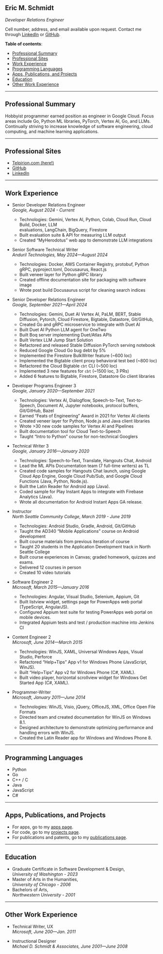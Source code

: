 ## Eric M. Schmidt

_Developer Relations Engineer_

Cell number, address, and email available upon request. Contact me through
[LinkedIn](https://www.linkedin.com/in/eric-schmidt-692640/) or
[GitHub](https://github.com/telpirion/).

**Table of contents**:

* [Professional Summary](#professional-summary)
* [Professional Sites](#professional-sites)
* [Work Experience](#work-experience)
* [Programming Languages](#programming-languages)
* [Apps, Publications, and Projects](#apps-publications-and-projects)
* [Education](#education)
* [Other Work Experience](#other-work-experience)

<hr class="major" />

## Professional Summary

Hobbyist programmer earned position as engineer in Google Cloud. Focus areas
include Go, Python ML libraries, PyTorch, Vertex AI, Go, and LLMs. Continually
striving to increase knowledge of software engineering, cloud computing, and
machine learning applications.

<hr class="major" />

## Professional Sites

* [Telpirion.com (here!)](https://telpirion.com) 
* [GitHub](https://github.com/telpirion/)
* [LinkedIn](https://www.linkedin.com/in/eric-schmidt-692640/)

<hr class="major" />

## Work Experience

+ Senior Developer Relations Engineer<br/>
  _Google, August 2024 - Current_
  * Technologies: Gemini, Vertex AI, Python, Colab, Cloud Run, Cloud Build, Docker, LLM   
    evaluations, LangChain, BigQuery, Firestore
  * Built evaluation suite & API for measuring LLM output
  * Created “MyHerodotus” web app to demonstrate LLM integrations

+ Senior Software Technical Writer<br/>
  _Anduril Technologies, May 2024—August 2024_
  * Technologies: Docker, AWS Container Registry, protobuf, 
    Python gRPC, pyproject.toml, Docusaurus, React.js
  * Built veneer layer for Python gRPC library
  * Created offline documentation site for packaging with software image
  * Wrote post build Docusaurus script for cleaning search indices

+ Senior Developer Relations Engineer<br/>
  _Google, September 2021—April 2024_
   * Technologies: Gemini, Duet AI Vertex AI, PaLM, BERT, Stable Diffusion, Pytorch, Cloud Firestore, Bigtable, Datastore, Git/GitHub, 
   * Created Go and gRPC microservice to integrate with Duet AI
   * Built Duet AI Python LLM agent for OneTwo
   * Built Boq server implementing Duet/Atlas APIs
   * Built Vertex LLM Jump Start Solution
   * Refactored and released Stable Diffusion PyTorch serving notebook
   * Reduced Google Cloud Go bug debt by 5%
   * Implemented the Firestore BulkWriter feature (~600 loc)
   * Implemented the Bigtable client proxy behavioral test bed (~800 loc)
   * Refactored the Cloud Bigtable `cbt` CLI (~500 loc)
   * Implemented 3 new features for `cbt` (~1500 loc, 3 PRs)
   * Added 6 features to Bigtable, Firestore, Datastore Go client libraries
 
+ Developer Programs Engineer 3<br/>
  _Google, January 2020—September 2021_
   * Technologies: Vertex AI, Dialogflow, Speech-to-Text, Text-to-Speech, Document AI, Jupyter notebooks, protocol buffers, Git/GitHub, Bazel
   * Earned “Feats of Engineering” Award in 2021 for Vertex AI clients
   * Created veneer layer for Python, Node.js and Java client libraries
   * Wrote >30 new code samples for Vertex AI and Pipelines
   * Built documentation tool for Cloud Text-to-Speech
   * Taught “Intro to Python” course for non-technical Googlers

+ Technical Writer 3<br/>
  _Google, January 2016—January 2020_
   * Technologies: Speech-to-Text, Translate, Hangouts Chat, Android
   * Lead the ML APIs Documentation team (7 full-time writers) as TL
   * Created code samples for Hangouts Chat launch, using Google Cloud App  Engine, Google Cloud Pub/Sub, and Google Cloud Functions (Java, Python, Node.js).
   * Built the Latin Reader for Android app (Java).
   * Coded sample for Play Instant Apps to integrate with Firebase Analytics (Java).
   * Wrote all documentation for Android Instant Apps GA release.

+ Instructor<br/>
  _North Seattle Community College, March 2019 - June 2019_
   * Technologies: Android Studio, Gradle, Android, Git/GitHub
   * Taught the AD340 “Mobile Applications” course on Android development
   * Built course materials from previous iteration of course
   * Taught 20 students in the Application Development track in North Seattle College
   * Built course experiences in Canvas; graded homework, quizzes and exams.
   * Delivered 12 courses in person
   * Created 10 video tutorials
 
+ Software Engineer 2<br/>
  _Microsoft, March 2015—January 2016_
   * Technologies: Angular, Visual Studio, Selenium, Appium, Git
   * Built listview widget, settings page for PowerApps web portal (TypeScript, AngularJS).
   * Configured Appium test suite for testing PowerApps web portal on mobile devices.
   * Integrated Appium tests and test / production machine into Jenkins CI

+ Content Engineer 2<br/>
  _Microsoft, June 2014—March 2015_
   * Technologies: WinJS, XAML, Universal Windows Apps, Visual Studio, Perforce
   * Refactored “Help+Tips” App v1 for Windows Phone (JavaScript, WinJS).
   * Built “Help+Tips” App v2 for Windows Phone (C#, XAML).
   * Built video player, horizontal scrollview widget for Windows Get Started App (C#, XAML).

+ Programmer-Writer<br/>
  _Microsoft, January 2011—June 2014_
   * Technologies: WinJS, Visio, jQuery, OfficeJS, XML, Office Open File Formats
   * Directed team and created documentation for WinJS on Windows 8.1.
   * Designed architecture to demonstrate optimizing performance and handling errors with WinJS.
   * Created the Latin Reader app for Windows and Windows Phone 8.

<hr class="major" />

## Programming Languages

* Python
* Go
* C++ / C
* Java
* JavaScript
* C#

<hr class="major" />

## Apps, Publications, and Projects

+ For apps, go to my [apps page](/apps).
+ For code, go to my [projects page](/projects).
+ For publications and patents, go to my [publications page](/publications).

<hr class="major" />

## Education

* Graduate Certificate in Software Development & Design,<br/>
  _University of Washington - 2023_
* Master of Arts in the Humanities,<br/>
  _University of Chicago - 2006_
* Bachelors of Arts,<br/>
  _Northwestern University - 2001_

<hr class="major" />

## Other Work Experience

+ Technical Writer, UX<br/>
  _Microsoft, June 200—Jan. 2011_

+ Instructional Designer<br/>
  _Michael D. Schmidt & Associates, June 2001—June 2008_
